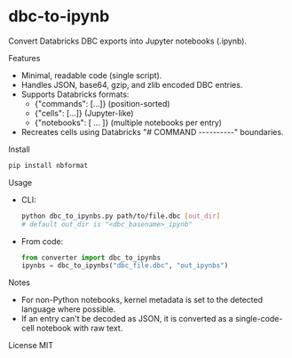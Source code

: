# dbc-to-ipynb

Convert Databricks DBC exports into Jupyter notebooks (.ipynb).

Features
- Minimal, readable code (single script).
- Handles JSON, base64, gzip, and zlib encoded DBC entries.
- Supports Databricks formats:
  - {"commands": [...]} (position-sorted)
  - {"cells": [...]} (Jupyter-like)
  - {"notebooks": [ ... ]} (multiple notebooks per entry)
- Recreates cells using Databricks "# COMMAND ----------" boundaries.

Install
```bash
pip install nbformat
```

Usage
- CLI:
  ```bash
  python dbc_to_ipynbs.py path/to/file.dbc [out_dir]
  # default out_dir is "<dbc_basename>_ipynb"
  ```

- From code:
  ```python
  from converter import dbc_to_ipynbs
  ipynbs = dbc_to_ipynbs("dbc_file.dbc", "out_ipynbs")
  ```

Notes
- For non-Python notebooks, kernel metadata is set to the detected language where possible.
- If an entry can't be decoded as JSON, it is converted as a single-code-cell notebook with raw text.

License
MIT
